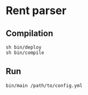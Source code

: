 # Rent parser

## Compilation
```
sh bin/deploy
sh bin/compile
```

## Run
```
bin/main /path/to/config.yml
```